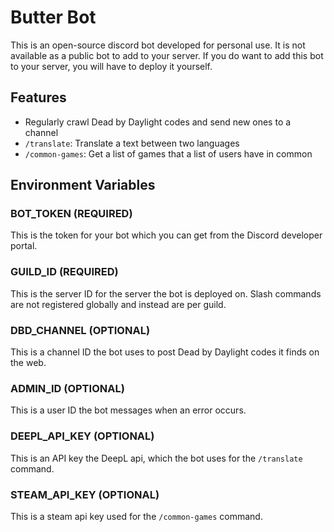 # Butter Bot

This is an open-source discord bot developed for personal use. It is not 
available as a public bot to add to your server. If you do want to add this
bot to your server, you will have to deploy it yourself.

## Features

- Regularly crawl Dead by Daylight codes and send new ones to a channel
- `/translate`: Translate a text between two languages
- `/common-games`: Get a list of games that a list of users have in common

## Environment Variables
### BOT_TOKEN (REQUIRED)
This is the token for your bot which you can get from the Discord developer portal.

### GUILD_ID (REQUIRED)
This is the server ID for the server the bot is deployed on. Slash commands
are not registered globally and instead are per guild.

### DBD_CHANNEL (OPTIONAL)
This is a channel ID the bot uses to post Dead by Daylight codes it finds on the web.

### ADMIN_ID (OPTIONAL)
This is a user ID the bot messages when an error occurs.

### DEEPL_API_KEY (OPTIONAL)
This is an API key the DeepL api, which the bot uses for the `/translate` command.

### STEAM_API_KEY (OPTIONAL)
This is a steam api key used for the `/common-games` command.
